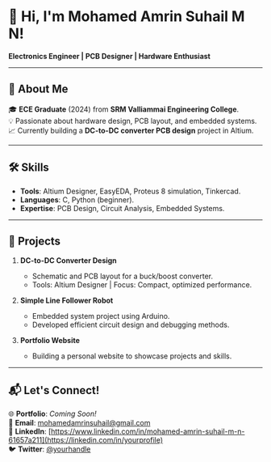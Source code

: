 # 👋 Hi, I'm Mohamed Amrin Suhail M N!  
**Electronics Engineer | PCB Designer | Hardware Enthusiast**

---

## 🚀 About Me  
🎓 **ECE Graduate** (2024) from **SRM Valliammai Engineering College**.  
💡 Passionate about hardware design, PCB layout, and embedded systems.  
📈 Currently building a **DC-to-DC converter PCB design** project in Altium.  

---

## 🛠️ Skills  
- **Tools**: Altium Designer, EasyEDA, Proteus 8 simulation, Tinkercad.  
- **Languages**: C, Python (beginner).  
- **Expertise**: PCB Design, Circuit Analysis, Embedded Systems.  

---

## 💼 Projects  
1. **DC-to-DC Converter Design**  
   - Schematic and PCB layout for a buck/boost converter.  
   - Tools: Altium Designer | Focus: Compact, optimized performance.  

2. **Simple Line Follower Robot**  
   - Embedded system project using Arduino.  
   - Developed efficient circuit design and debugging methods.  

3. **Portfolio Website**  
   - Building a personal website to showcase projects and skills.  

---

## 📬 Let's Connect!  
🌐 **Portfolio**: *Coming Soon!*  
📧 **Email**: [mohamedamrinsuhail@gmail.com](mailto:your.email@example.com)  
🔗 **LinkedIn**: [https://www.linkedin.com/in/mohamed-amrin-suhail-m-n-61657a211](https://linkedin.com/in/yourprofile)  
🐦 **Twitter**: [@yourhandle](https://twitter.com/yourhandle)  
